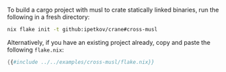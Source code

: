 To build a cargo project with musl to crate statically linked binaries, run the
following in a fresh directory:

```sh
nix flake init -t github:ipetkov/crane#cross-musl
```

Alternatively, if you have an existing project already, copy and paste the
following `flake.nix`:

```nix
{{#include ../../examples/cross-musl/flake.nix}}
```
